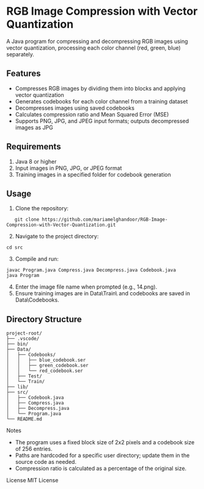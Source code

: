 # RGB Image Compression with Vector Quantization
A Java program for compressing and decompressing RGB images using vector quantization, processing each color channel (red, green, blue) separately.
## Features

* Compresses RGB images by dividing them into blocks and applying vector quantization
* Generates codebooks for each color channel from a training dataset
* Decompresses images using saved codebooks
* Calculates compression ratio and Mean Squared Error (MSE)
* Supports PNG, JPG, and JPEG input formats; outputs decompressed images as JPG

## Requirements

1. Java 8 or higher
2. Input images in PNG, JPG, or JPEG format
3. Training images in a specified folder for codebook generation

## Usage

1. Clone the repository:

```
   git clone https://github.com/mariamelghandoor/RGB-Image-Compression-with-Vector-Quantization.git
```

2. Navigate to the project directory:

```
cd src
```

3. Compile and run:
```
javac Program.java Compress.java Decompress.java Codebook.java
java Program
```


4. Enter the image file name when prompted (e.g., 14.png).
5. Ensure training images are in Data\Train\ and codebooks are saved in Data\Codebooks\.

## Directory Structure

```
project-root/
├── .vscode/
├── bin/
├── Data/
│   ├── Codebooks/
│   │   ├── blue_codebook.ser
│   │   ├── green_codebook.ser
│   │   └── red_codebook.ser
│   ├── Test/
│   └── Train/
├── lib/
├── src/
│   ├── Codebook.java
│   ├── Compress.java
│   ├── Decompress.java
│   └── Program.java
└── README.md

```

Notes

- The program uses a fixed block size of 2x2 pixels and a codebook size of 256 entries.
- Paths are hardcoded for a specific user directory; update them in the source code as needed.
- Compression ratio is calculated as a percentage of the original size.

License
MIT License
